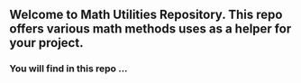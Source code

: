 ## Welcome to Math Utilities Repository. This repo offers various math methods uses as a helper for your project.
### You will find in this repo ... 
